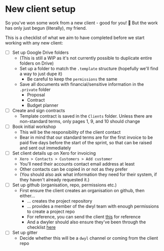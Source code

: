 # New client setup

So you've won some work from a new client - good for you! :tada: But the work has only just begun (literally), my friend. 

This is a checklist of what we aim to have completed before we start working with any new client:

* [ ] Set up Google Drive folders
  * (This is still a WIP as it's not currently possible to duplicate entire folders on Drive)
  * Set up a folder to match the `.template` structure (hopefully we'll find a way to just dupe it)
    * Be careful to keep the `permissions` the same
  * Save all documents with financial/sensitive information in the `.private` folder
    * Proposal
    * Contract
    * Budget planner
* [ ] Create and sign contracts
  * Template contract is saved in the `Clients` folder. Unless there are non-standard terms, only pages 1, 9, and 10 should change
* [ ] Book initial workshop
  * This will be the responsibility of the client contact
  * Bear in mind that our standard terms are for the first invoice to be paid five days before the start of the sprint, so that can be raised and sent out immediately
* [ ] Set client details up on Xero for invoicing
  * `Xero > Contacts > Customers > Add customer`
  * You'll need their accounts contact email address at least
  * Other contacts can be copied in or not as they prefer
  * (You should also ask what information they need for their system, if they haven't already requested it.)
* [ ] Set up github (organisation, repo, permissions etc.)
  * First ensure the client creates an organisation on github, then either...
    * ... creates the project repository
    * ... provides a member of the dwyl team with enough permissions to create a project repo
    * For reference, you can send the client [this](https://github.com/dwyl/github-reference) for reference
    * And a dwyler should also ensure they've been through the checklist [here](https://github.com/dwyl/contributing#minimum-requirements-for-a-new-repository)
* [ ] Set up gitter
  * Decide whether this will be a `dwyl` channel or coming from the client repo
